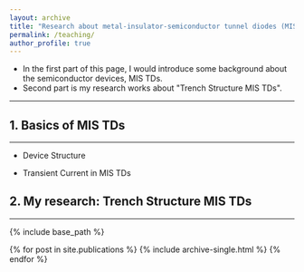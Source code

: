 ```yaml
---
layout: archive
title: "Research about metal-insulator-semiconductor tunnel diodes (MIS TDs)"
permalink: /teaching/
author_profile: true
---
```


* In the first part of this page, I would introduce some background about the semiconductor devices, MIS TDs.
* Second part is my research works about "Trench Structure MIS TDs".
---

## 1. Basics of MIS TDs
---
* Device Structure



* Transient Current in MIS TDs


## 2. My research: Trench Structure MIS TDs 
---

{% include base_path %}

<!-- remove at 2021/11/27
{% for post in site.teaching reversed %}
  {% include archive-single.html %}
{% endfor %}
-->

{% for post in site.publications %}
  {% include archive-single.html %}
{% endfor %}
